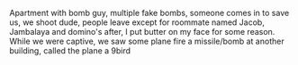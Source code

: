 

Apartment with bomb guy, multiple fake bombs, someone comes in to save us, we shoot dude, people leave except for roommate named Jacob, Jambalaya and domino's after, I put butter on my face for some reason. While we were captive, we saw some plane fire a missile/bomb at another building, called the plane a 9bird
